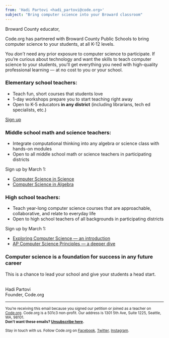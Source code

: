 ```yaml
---
from: 'Hadi Partovi <hadi_partovi@code.org>'
subject: "Bring computer science into your Broward classroom"
---
```


Broward County educator,

Code.org has partnered with Broward County Public Schools to bring computer science to your students, at all K-12 levels.

You *don’t* need any prior exposure to computer science to participate. If you’re curious about technology and want the skills to teach computer science to your students, you’ll get everything you need with high-quality professional learning — at no cost to you or your school. 

### Elementary school teachers: 

- Teach fun, short courses that students love
- 1-day workshops prepare you to start teaching right away
- Open to K-5 educators **in any district** (including librarians, tech ed specialists, etc.)

[Sign up](https://code.org/k5)

### Middle school math and science teachers:

- Integrate computational thinking into any algebra or science class with hands-on modules
- Open to all middle school math or science teachers in participating districts

Sign up by March 1:

- [Computer Science in Science](https://code.org/educate/professional-learning/cs-in-science)
- [Computer Science in Algebra](https://code.org/educate/professional-learning/cs-in-algebra)


### High school teachers:

- Teach year-long computer science courses that are approachable, collaborative, and relate to everyday life
- Open to high school teachers of all backgrounds in participating districts

Sign up by March 1:

- [Exploring Computer Science — an introduction](https://code.org/educate/professional-learning/exploring-cs)
- [AP Computer Science Principles — a deeper dive](https://code.org/educate/professional-learning/cs-principles)

### Computer science is a foundation for success in any future career

This is a chance to lead your school and give your students a head start. 



<br/>
Hadi Partovi<br />
Founder, Code.org
<br />

<hr>

<small>You’re receiving this email because you signed our petition or joined as a teacher on <a href="https://code.org/">Code.org</a>. Code.org is a 501c3 non-profit. Our address is 1301 5th Ave, Suite 1225, Seattle, WA, 98101.</small> <br />
<small><strong>Don't want these emails? <a href="<%= unsubscribe_link %>">Unsubscribe here</a>.</strong></small></p>
<p><small>Stay in touch with us. Follow Code.org on
<a href="https://www.facebook.com/Code.org">Facebook</a>, <a href="https://twitter.com/codeorg">Twitter</a>, <a href="https://instagram.com/codeorg">Instagram</a>.
</small></p>

[](<%= tracking_pixel %>)
